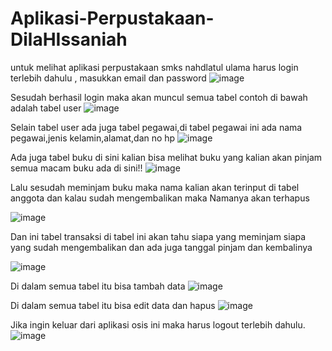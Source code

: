 # Aplikasi-Perpustakaan-DilaHIssaniah
untuk melihat aplikasi perpustakaan smks nahdlatul ulama harus login terlebih dahulu , masukkan email dan password
![image](https://user-images.githubusercontent.com/97661073/162889558-2f7d6678-c410-4b39-856c-30bc4c3dd900.png)

Sesudah berhasil login maka akan muncul semua tabel contoh di bawah adalah tabel user
![image](https://user-images.githubusercontent.com/97661073/162889594-5256c462-e57a-42ff-af7b-d66b15e596cc.png)

Selain tabel user ada juga tabel pegawai,di tabel pegawai ini ada nama pegawai,jenis kelamin,alamat,dan no hp
![image](https://user-images.githubusercontent.com/97661073/162889616-b3299c3e-ee92-4158-84c3-4f634d7749d2.png)

Ada juga tabel buku di sini kalian bisa melihat buku yang kalian akan pinjam semua macam buku ada di sini!!
![image](https://user-images.githubusercontent.com/97661073/162889651-e1873c2f-e9e3-4569-8486-7e6b567e4816.png)

Lalu sesudah meminjam buku maka nama kalian akan terinput di tabel anggota dan kalau sudah mengembalikan maka Namanya akan terhapus

![image](https://user-images.githubusercontent.com/97661073/162889680-b28d618b-25c1-45e4-84e7-52ac3f5a7161.png)

Dan ini tabel transaksi di tabel ini akan tahu siapa yang meminjam siapa yang sudah mengembalikan dan ada juga tanggal pinjam dan kembalinya

![image](https://user-images.githubusercontent.com/97661073/162889713-eeffc710-7e82-4c39-ad95-40b173c7f696.png)

Di dalam semua tabel itu bisa tambah data 
![image](https://user-images.githubusercontent.com/97661073/162889790-67ac5167-9c2d-41a3-b0a7-6302c57ed77b.png)

Di dalam semua tabel itu bisa edit data dan hapus
![image](https://user-images.githubusercontent.com/97661073/162889827-f342a300-753a-4837-a64a-d15821e78d81.png)

Jika ingin keluar dari aplikasi osis ini maka harus logout terlebih dahulu.
![image](https://user-images.githubusercontent.com/97661073/162889896-7942d513-1ab9-44ed-9b39-4f9b6fbc6421.png)
